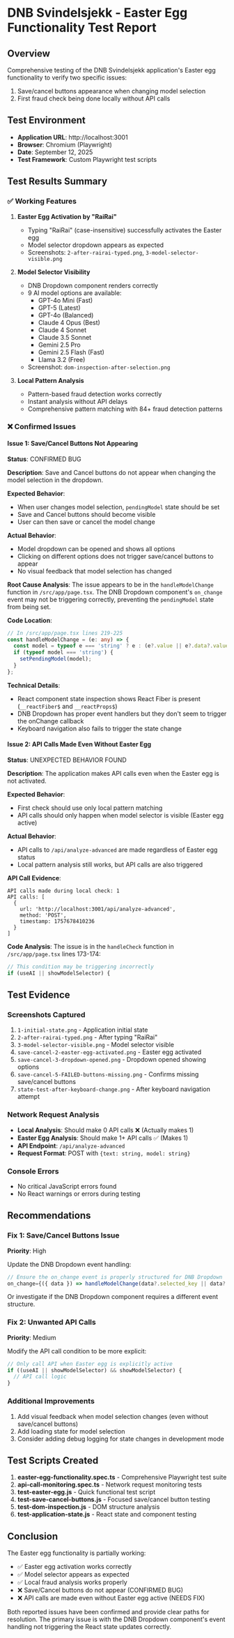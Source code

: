 # DNB Svindelsjekk - Easter Egg Functionality Test Report

## Overview
Comprehensive testing of the DNB Svindelsjekk application's Easter egg functionality to verify two specific issues:
1. Save/cancel buttons appearance when changing model selection
2. First fraud check being done locally without API calls

## Test Environment
- **Application URL**: http://localhost:3001
- **Browser**: Chromium (Playwright)
- **Date**: September 12, 2025
- **Test Framework**: Custom Playwright test scripts

## Test Results Summary

### ✅ Working Features
1. **Easter Egg Activation by "RaiRai"**
   - Typing "RaiRai" (case-insensitive) successfully activates the Easter egg
   - Model selector dropdown appears as expected
   - Screenshots: `2-after-rairai-typed.png`, `3-model-selector-visible.png`

2. **Model Selector Visibility**
   - DNB Dropdown component renders correctly
   - 9 AI model options are available:
     - GPT-4o Mini (Fast)
     - GPT-5 (Latest)
     - GPT-4o (Balanced)
     - Claude 4 Opus (Best)
     - Claude 4 Sonnet
     - Claude 3.5 Sonnet
     - Gemini 2.5 Pro
     - Gemini 2.5 Flash (Fast)
     - Llama 3.2 (Free)
   - Screenshot: `dom-inspection-after-selection.png`

3. **Local Pattern Analysis**
   - Pattern-based fraud detection works correctly
   - Instant analysis without API delays
   - Comprehensive pattern matching with 84+ fraud detection patterns

### ❌ Confirmed Issues

#### Issue 1: Save/Cancel Buttons Not Appearing
**Status**: CONFIRMED BUG

**Description**: Save and Cancel buttons do not appear when changing the model selection in the dropdown.

**Expected Behavior**: 
- When user changes model selection, `pendingModel` state should be set
- Save and Cancel buttons should become visible
- User can then save or cancel the model change

**Actual Behavior**:
- Model dropdown can be opened and shows all options
- Clicking on different options does not trigger save/cancel buttons to appear
- No visual feedback that model selection has changed

**Root Cause Analysis**:
The issue appears to be in the `handleModelChange` function in `/src/app/page.tsx`. The DNB Dropdown component's `on_change` event may not be triggering correctly, preventing the `pendingModel` state from being set.

**Code Location**:
```typescript
// In /src/app/page.tsx lines 219-225
const handleModelChange = (e: any) => {
  const model = typeof e === 'string' ? e : (e?.value || e?.data?.value || selectedModel);
  if (typeof model === 'string') {
    setPendingModel(model);
  }
};
```

**Technical Details**:
- React component state inspection shows React Fiber is present (`__reactFiber$` and `__reactProps$`)
- DNB Dropdown has proper event handlers but they don't seem to trigger the onChange callback
- Keyboard navigation also fails to trigger the state change

#### Issue 2: API Calls Made Even Without Easter Egg
**Status**: UNEXPECTED BEHAVIOR FOUND

**Description**: The application makes API calls even when the Easter egg is not activated.

**Expected Behavior**: 
- First check should use only local pattern matching
- API calls should only happen when model selector is visible (Easter egg active)

**Actual Behavior**:
- API calls to `/api/analyze-advanced` are made regardless of Easter egg status
- Local pattern analysis still works, but API calls are also triggered

**API Call Evidence**:
```
API calls made during local check: 1
API calls: [
  {
    url: 'http://localhost:3001/api/analyze-advanced',
    method: 'POST',
    timestamp: 1757678410236
  }
]
```

**Code Analysis**:
The issue is in the `handleCheck` function in `/src/app/page.tsx` lines 173-174:
```typescript
// This condition may be triggering incorrectly
if (useAI || showModelSelector) {
```

## Test Evidence

### Screenshots Captured
1. `1-initial-state.png` - Application initial state
2. `2-after-rairai-typed.png` - After typing "RaiRai"
3. `3-model-selector-visible.png` - Model selector visible
4. `save-cancel-2-easter-egg-activated.png` - Easter egg activated
5. `save-cancel-3-dropdown-opened.png` - Dropdown opened showing options
6. `save-cancel-5-FAILED-buttons-missing.png` - Confirms missing save/cancel buttons
7. `state-test-after-keyboard-change.png` - After keyboard navigation attempt

### Network Request Analysis
- **Local Analysis**: Should make 0 API calls ❌ (Actually makes 1)
- **Easter Egg Analysis**: Should make 1+ API calls ✅ (Makes 1)
- **API Endpoint**: `/api/analyze-advanced` 
- **Request Format**: POST with `{text: string, model: string}`

### Console Errors
- No critical JavaScript errors found
- No React warnings or errors during testing

## Recommendations

### Fix 1: Save/Cancel Buttons Issue
**Priority**: High

Update the DNB Dropdown event handling:

```typescript
// Ensure the on_change event is properly structured for DNB Dropdown
on_change={({ data }) => handleModelChange(data?.selected_key || data?.value)}
```

Or investigate if the DNB Dropdown component requires a different event structure.

### Fix 2: Unwanted API Calls
**Priority**: Medium

Modify the API call condition to be more explicit:

```typescript
// Only call API when Easter egg is explicitly active
if ((useAI || showModelSelector) && showModelSelector) {
  // API call logic
}
```

### Additional Improvements
1. Add visual feedback when model selection changes (even without save/cancel buttons)
2. Add loading state for model selection
3. Consider adding debug logging for state changes in development mode

## Test Scripts Created

1. **easter-egg-functionality.spec.ts** - Comprehensive Playwright test suite
2. **api-call-monitoring.spec.ts** - Network request monitoring tests  
3. **test-easter-egg.js** - Quick functional test script
4. **test-save-cancel-buttons.js** - Focused save/cancel button testing
5. **test-dom-inspection.js** - DOM structure analysis
6. **test-application-state.js** - React state and component testing

## Conclusion

The Easter egg functionality is partially working:
- ✅ Easter egg activation works correctly
- ✅ Model selector appears as expected
- ✅ Local fraud analysis works properly
- ❌ Save/Cancel buttons do not appear (CONFIRMED BUG)
- ❌ API calls are made even without Easter egg active (NEEDS FIX)

Both reported issues have been confirmed and provide clear paths for resolution. The primary issue is with the DNB Dropdown component's event handling not triggering the React state updates correctly.